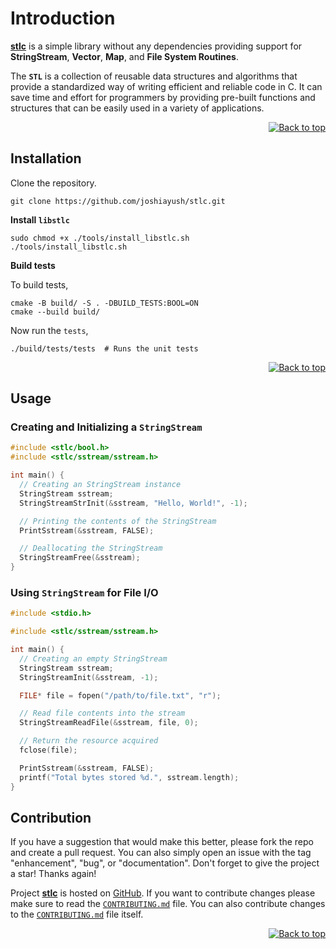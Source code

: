 <div id="top"></div>

# Introduction

[**stlc**](https://github.com/joshiayush/stlc) is a simple library without any dependencies providing support for **StringStream**, **Vector**, **Map**, and **File System Routines**.

The **`STL`** is a collection of reusable data structures and algorithms that provide a standardized way of writing efficient and reliable code in C. It can save time and effort for programmers by providing pre-built functions and structures that can be easily used in a variety of applications.

</div>

<div align="right">
  <a href="#top">
  
  ![Back to top][back_to_top]
  
  </a>
</div>

## Installation

Clone the repository.

```shell
git clone https://github.com/joshiayush/stlc.git
```

**Install `libstlc`**

```shell
sudo chmod +x ./tools/install_libstlc.sh
./tools/install_libstlc.sh
```

**Build tests**

To build tests,

```shell
cmake -B build/ -S . -DBUILD_TESTS:BOOL=ON
cmake --build build/
```

Now run the `tests`,

```shell
./build/tests/tests  # Runs the unit tests
```

<div align="right">
  <a href="#top">
  
  ![Back to top][back_to_top]
  
  </a>
</div>

## Usage

### Creating and Initializing a `StringStream`

```c
#include <stlc/bool.h>
#include <stlc/sstream/sstream.h>

int main() {
  // Creating an StringStream instance
  StringStream sstream;
  StringStreamStrInit(&sstream, "Hello, World!", -1);

  // Printing the contents of the StringStream
  PrintSstream(&sstream, FALSE);

  // Deallocating the StringStream
  StringStreamFree(&sstream);
}
```

### Using `StringStream` for File I/O

```c
#include <stdio.h>

#include <stlc/sstream/sstream.h>

int main() {
  // Creating an empty StringStream
  StringStream sstream;
  StringStreamInit(&sstream, -1);

  FILE* file = fopen("/path/to/file.txt", "r");

  // Read file contents into the stream
  StringStreamReadFile(&sstream, file, 0);

  // Return the resource acquired
  fclose(file);

  PrintSstream(&sstream, FALSE);
  printf("Total bytes stored %d.", sstream.length);
}
```

## Contribution

If you have a suggestion that would make this better, please fork the repo and create a pull request. You can also simply open an issue with the tag "enhancement", "bug", or "documentation". Don't forget to give the project a star! Thanks again!

Project [**stlc**][_stlc] is hosted on [GitHub][_github]. If you want to contribute changes please make sure to read the [`CONTRIBUTING.md`][_stlc_contrib_f] file. You can also contribute changes to the [`CONTRIBUTING.md`][_stlc_contrib_f] file itself.

<div align="right">
  <a href="#top">
  
  ![Back to top][back_to_top]
  
  </a>
</div>

<!-- Definitions -->

[_stlc]: https://www.github.com/joshiayush/stlc
[_github]: https://www.github.com

<!-- Attached links -->

[back_to_top]: https://img.shields.io/badge/-Back%20to%20top-lightgrey

<!-- Files -->

[_stlc_contrib_f]: https://www.github.com/joshiayush/stlc/blob/master/CONTRIBUTING.md
